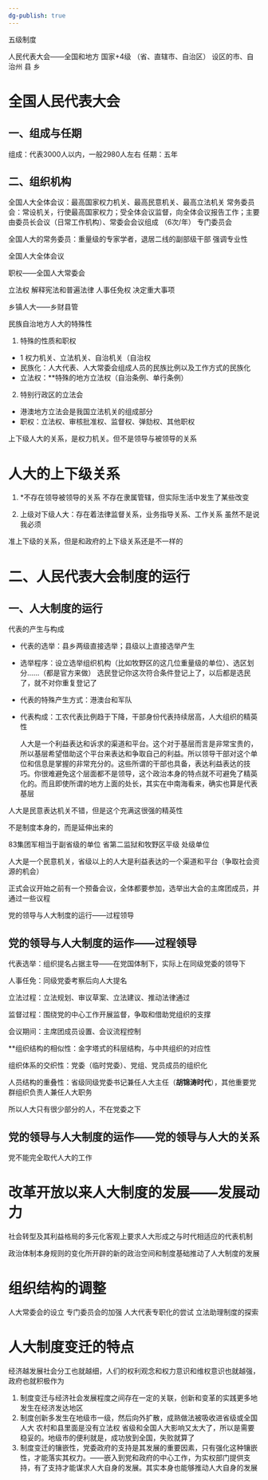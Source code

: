 ```yaml
---
dg-publish: true
---
```

五级制度

人民代表大会——全国和地方
国家+4级 （省、直辖市、自治区）  设区的市、自治州    县   乡  
# 全国人民代表大会
## 一、组成与任期
组成：代表3000人以内，一般2980人左右
任期：五年

## 二、组织机构
全国人大全体会议：最高国家权力机关、最高民意机关、最高立法机关
常务委员会：常设机关，行使最高国家权力；受全体会议监督，向全体会议报告工作；主要由委员长会议（日常工作机构）、常委会会议组成   （6次/年）
专门委员会

全国人大的常务委员：重量级的专家学者，退居二线的副部级干部  强调专业性

全国人大全体会议

职权——全国人大常委会

立法权   解释宪法和普遍法律
人事任免权   决定重大事项

乡镇人大——乡财县管

民族自治地方人大的特殊性
1. 特殊的性质和职权
+ 1 权力机关、立法机关、自治机关（自治权
+ 民族化：人大代表、人大常委会组成人员的民族比例以及工作方式的民族化  
+ 立法权：**特殊的地方立法权（自治条例、单行条例）

2. 特别行政区的立法会
+ 港澳地方立法会是我国立法机关的组成部分
+ 职权：立法权、审核批准权、监督权、弹劾权、其他职权

上下级人大的关系，是权力机关。但不是领导与被领导的关系

# 人大的上下级关系
1. *不存在领导被领导的关系
不存在隶属管辖，但实际生活中发生了某些改变

2. 上级对下级人大：存在着法律监督关系，业务指导关系、工作关系
虽然不是说我必须

准上下级的关系，但是和政府的上下级关系还是不一样的


# 二、人民代表大会制度的运行

## 一、人大制度的运行
代表的产生与构成

+ 代表的选举：县乡两级直接选举；县级以上直接选举产生
+ 选举程序：设立选举组织机构（比如牧野区的这几位重量级的单位）、选区划分……（都是官方来做）  选民登记你这次符合条件登记上了，以后都是选民了，就不对你重复登记了
+ 代表的特殊产生方式：港澳台和军队
+ 代表构成：工农代表比例趋于下降，干部身份代表持续居高，人大组织的精英性

	人大是一个利益表达和诉求的渠道和平台。这个对于基层而言是非常宝贵的，所以基层希望借助这个平台来表达和争取自己的利益。所以领导干部对这个单位和信息是掌握的非常充分的。这些所谓的干部也具备，表达利益表达的技巧。你很难避免这个层面都不是领导，这个政治本身的特点就不可避免了精英化的。而且即使所谓的地方上面的处长，其实在中南海看来，确实也算是代表基层

人大是民意表达机关不错，但是这个充满这很强的精英性

不是制度本身的，而是延伸出来的

83集团军相当于副省级的单位   省第二监狱和牧野区平级  处级单位

人大是一个民意机关，省级以上的人大是利益表达的一个渠道和平台（争取社会资源的机会）

正式会议开始之前有一个预备会议，全体都要参加，选举出大会的主席团成员，并通过一些议程

党的领导与人大制度的运行——过程领导

## 党的领导与人大制度的运作——过程领导

代表选举：组织提名占据主导——在党国体制下，实际上在同级党委的领导下

人事任免：同级党委考察后向人大提名

立法过程：立法规划、审议草案、立法建议、推动法律通过

监督过程：围绕党的中心工作开展监督，争取和借助党组织的支撑

会议期间：主席团成员设置、会议流程控制


**组织结构的相似性：金字塔式的科层结构，与中共组织的对应性

组织体系的交织性：党委（临时党委）、党组、党员成员的组织化

人员结构的重叠性：省级同级党委书记兼任人大主任（**胡锦涛时代**），其他重要党群组织负责人兼任人大职务

所以人大只有很少部分的人，不在党委之下


## 党的领导与人大制度的运作——党的领导与人大的关系

党不能完全取代人大的工作

# 改革开放以来人大制度的发展——发展动力

社会转型及其利益格局的多元化客观上要求人大形成之与时代相适应的代表机制

政治体制本身规则的变化所开辟的新的政治空间和制度基础推动了人大制度的发展


# 组织结构的调整

人大常委会的设立   专门委员会的加强   人大代表专职化的尝试   立法助理制度的探索

# 人大制度变迁的特点

经济越发展社会分工也就越细，人们的权利观念和权力意识和维权意识也就越强，政府也就积极作为

1. 制度变迁与经济社会发展程度之间存在一定的关联，创新和变革的实践更多地发生在经济发达地区
2. 制度创新多发生在地级市一级，然后向外扩散，成熟做法被吸收进省级或全国人大    农村和县里面是没有立法权   省级和全国人大影响又太大了，所以是需要稳妥的。地级市的便利就是，成功放到全国，失败就算了
3. 制度变迁的镶嵌性，党委政府的支持是其发展的重要因素，只有强化这种镶嵌性，才能落实其权力。——嵌入到党和政府的中心工作，为实权部门提供支持，有了支持才能谋求人大自身的发展。其实本身也能够推动人大自身的发展
